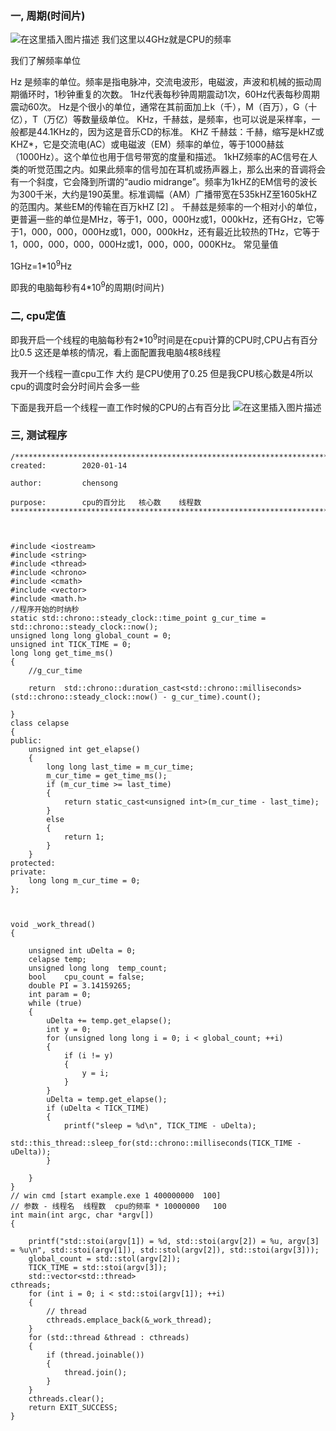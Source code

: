 ﻿### 一, 周期(时间片)
![在这里插入图片描述](https://img-blog.csdnimg.cn/2020011421364470.png?x-oss-process=image/watermark,type_ZmFuZ3poZW5naGVpdGk,shadow_10,text_aHR0cHM6Ly9ibG9nLmNzZG4ubmV0L1BvaXN4,size_16,color_FFFFFF,t_70)
我们这里以4GHz就是CPU的频率

我们了解频率单位

Hz 是频率的单位。频率是指电脉冲，交流电波形，电磁波，声波和机械的振动周期循环时，1秒钟重复的次数。
1Hz代表每秒钟周期震动1次，60Hz代表每秒周期震动60次。
Hz是个很小的单位，通常在其前面加上k（千），M（百万），G（十亿），T（万亿）等数量级单位。
KHz，千赫兹，是频率，也可以说是采样率，一般都是44.1KHz的，因为这是音乐CD的标准。
KHZ 千赫兹：千赫，缩写是kHZ或KHZ*，它是交流电(AC）或电磁波（EM）频率的单位，等于1000赫兹（1000Hz）。这个单位也用于信号带宽的度量和描述。
1kHZ频率的AC信号在人类的听觉范围之内。如果此频率的信号加在耳机或扬声器上，那么出来的音调将会有一个斜度，它会降到所谓的“audio midrange”。频率为1kHZ的EM信号的波长为300千米，大约是190英里。标准调幅（AM）广播带宽在535kHZ至1605kHZ的范围内。某些EM的传输在百万kHZ [2]  。
千赫兹是频率的一个相对小的单位，更普遍一些的单位是MHz，等于1，000，000Hz或1，000kHz，还有GHz，它等于1，000，000，000Hz或1，000，000kHz，还有最近比较热的THz，它等于1，000，000，000，000Hz或1，000，000，000KHz。
常见量值


1GHz=1*$10^9$Hz

即我的电脑每秒有4*$10^9$的周期(时间片)

### 二, cpu定值 

即我开启一个线程的电脑每秒有2*$10^9$时间是在cpu计算的CPU时,CPU占有百分比0.5 这还是单核的情况，看上面配置我电脑4核8线程

我开一个线程一直cpu工作 大约 是CPU使用了$0.25$ 但是我CPU核心数是4所以cpu的调度时会分时间片会多一些

下面是我开启一个线程一直工作时候的CPU的占有百分比
![在这里插入图片描述](https://img-blog.csdnimg.cn/20200114215152775.png?x-oss-process=image/watermark,type_ZmFuZ3poZW5naGVpdGk,shadow_10,text_aHR0cHM6Ly9ibG9nLmNzZG4ubmV0L1BvaXN4,size_16,color_FFFFFF,t_70)

###  三, 测试程序

```
/***********************************************************************************************
created: 		2020-01-14

author:			chensong

purpose:		cpu的百分比   核心数    线程数
************************************************************************************************/



#include <iostream>
#include <string>
#include <thread>
#include <chrono>
#include <cmath>
#include <vector>
#include <math.h>
//程序开始的时纳秒
static std::chrono::steady_clock::time_point g_cur_time = std::chrono::steady_clock::now();
unsigned long long global_count = 0;
unsigned int TICK_TIME = 0;
long long get_time_ms()
{
	//g_cur_time

	return  std::chrono::duration_cast<std::chrono::milliseconds>(std::chrono::steady_clock::now() - g_cur_time).count();

}
class celapse
{
public:
	unsigned int get_elapse()
	{
		long long last_time = m_cur_time;
		m_cur_time = get_time_ms();
		if (m_cur_time >= last_time)
		{
			return static_cast<unsigned int>(m_cur_time - last_time);
		}
		else
		{
			return 1;
		}
	}
protected:
private:
	long long m_cur_time = 0;
};



void _work_thread()
{

	unsigned int uDelta = 0;
	celapse temp;
	unsigned long long  temp_count;
	bool	cpu_count = false;
	double PI = 3.14159265;
	int param = 0;
	while (true)
	{
		uDelta += temp.get_elapse();
		int y = 0;
		for (unsigned long long i = 0; i < global_count; ++i)
		{
			if (i != y)
			{
				y = i;
			}
		}
		uDelta = temp.get_elapse();
		if (uDelta < TICK_TIME)
		{
			printf("sleep = %d\n", TICK_TIME - uDelta);
			std::this_thread::sleep_for(std::chrono::milliseconds(TICK_TIME - uDelta));
		}

	}
}
// win cmd [start example.exe 1 400000000  100]
// 参数 - 线程名  线程数  cpu的频率 * 10000000   100
int main(int argc, char *argv[])
{

	printf("std::stoi(argv[1]) = %d, std::stoi(argv[2]) = %u, argv[3] = %u\n", std::stoi(argv[1]), std::stol(argv[2]), std::stoi(argv[3]));
	global_count = std::stol(argv[2]);
	TICK_TIME = std::stoi(argv[3]);
	std::vector<std::thread> 											cthreads;
	for (int i = 0; i < std::stoi(argv[1]); ++i)
	{
		// thread
		cthreads.emplace_back(&_work_thread);
	}
	for (std::thread &thread : cthreads)
	{
		if (thread.joinable())
		{
			thread.join();
		}
	}
	cthreads.clear();
	return EXIT_SUCCESS;
}
```


